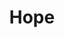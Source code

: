 ---
layout: piece
collection_: paintings
title: Hope
image: hope.jpg
media: Acrylic
dimensions: 8 x 11
description: Painted with popsicle sticks on corrugated board.
price: $95
create_date: 2015
---